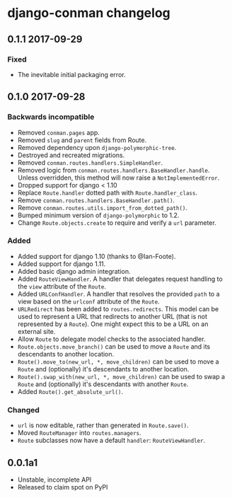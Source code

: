 # django-conman changelog

## 0.1.1 2017-09-29

### Fixed
- The inevitable initial packaging error.


## 0.1.0 2017-09-28

### Backwards incompatible

* Removed `conman.pages` app.
* Removed `slug` and `parent` fields from Route.
* Removed dependency upon `django-polymorphic-tree`.
* Destroyed and recreated migrations.
* Removed `conman.routes.handlers.SimpleHandler`.
* Removed logic from `conman.routes.handlers.BaseHandler.handle`. Unless
  overridden, this method will now raise a `NotImplementedError`.
* Dropped support for django < 1.10
* Replace `Route.handler` dotted path with `Route.handler_class`.
* Remove `conman.routes.handlers.BaseHandler.path()`.
* Remove `conman.routes.utils.import_from_dotted_path()`.
* Bumped minimum version of `django-polymorphic` to 1.2.
* Change `Route.objects.create` to require and verify a `url` parameter.

### Added

* Added support for django 1.10 (thanks to @Ian-Foote).
* Added support for django 1.11.
* Added basic django admin integration.
* Added `RouteViewHandler`. A handler that delegates request handling to the
  `view` attribute of the `Route`.
* Added `URLConfHandler`. A handler that resolves the provided `path` to a view
  based on the `urlconf` attribute of the `Route`.
* `URLRedirect` has been added to `routes.redirects`. This model can be used to
  represent a URL that redirects to another URL (that is not represented by a
  `Route`). One might expect this to be a URL on an external site.
* Allow `Route` to delegate model checks to the associated handler.
* `Route.objects.move_branch()` can be used to move a `Route` and its
  descendants to another location.
* `Route().move_to(new_url, *, move_children)` can be used to move a `Route`
  and (optionally) it's descendants to another location.
* `Route().swap_with(new_url, *, move_children)` can be used to swap a `Route`
  and (optionally) it's descendants with another `Route`.
* Added `Route().get_absolute_url()`.

### Changed

* `url` is now editable, rather than generated in `Route.save()`.
* Moved `RouteManager` into `routes.managers`.
* `Route` subclasses now have a default `handler`: `RouteViewHandler`.

## 0.0.1a1
* Unstable, incomplete API
* Released to claim spot on PyPI
